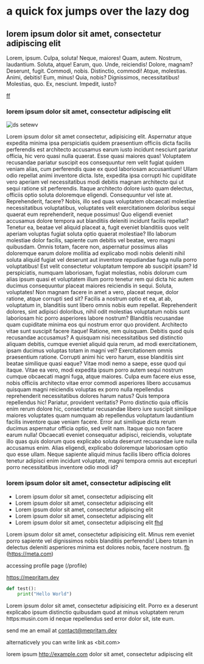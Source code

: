 # a quick fox jumps over the lazy dog
## lorem ipsum dolor sit amet, consectetur adipiscing elit 


Lorem, ipsum.
Culpa, soluta!
Neque, maiores!
Quam, autem.
Nostrum, laudantium.
Soluta, atque!
Earum, quo.
Unde, reiciendis!
Dolore, magnam?
Deserunt, fugit.
Commodi, nobis.
Distinctio, commodi!
Atque, molestias.
Animi, debitis!
Eum, minus!
Quia, nobis?
Dignissimos, necessitatibus!
Molestias, quo.
Ex, nesciunt.
Impedit, iusto?

[ff]() [](ds) []()
### lorem ipsum dolor sit amet, consectetur adipiscing elit

![ds setewv](../../../../images/fdf.webp)

Lorem ipsum dolor sit amet consectetur, adipisicing elit. Aspernatur atque expedita minima ipsa perspiciatis quidem praesentium officiis dicta facilis perferendis est architecto accusamus earum iusto incidunt nesciunt pariatur officia, hic vero quasi nulla quaerat. Esse quasi maiores quas! Voluptatem recusandae pariatur suscipit eos consequuntur rem velit fugiat quidem veniam alias, cum perferendis quae ex quod laboriosam accusantium! Ullam odio repellat animi inventore dicta. Iste, expedita ipsa corrupti hic cupiditate vero aperiam vel necessitatibus modi debitis magnam architecto qui ut sequi ratione sit perferendis. Itaque architecto dolore iusto quam delectus, officiis optio soluta doloremque eligendi. Consequuntur vel iste at. Reprehenderit, facere?
Nobis, illo sed quas voluptatem obcaecati molestiae necessitatibus voluptatibus, voluptates velit exercitationem doloribus sequi quaerat eum reprehenderit, neque possimus! Quo eligendi eveniet accusamus dolore tempora aut blanditiis deleniti incidunt facilis repellat? Tenetur ea, beatae vel aliquid placeat a, fugit eveniet blanditiis quos velit aperiam voluptas fugiat soluta optio quaerat molestiae? Illo laborum molestiae dolor facilis, sapiente cum debitis vel beatae, vero magni quibusdam. Omnis totam, facere non, aspernatur possimus alias doloremque earum dolore mollitia ad explicabo modi nobis deleniti nihil soluta aliquid fugiat vel deserunt aut inventore repudiandae fuga nulla porro voluptatibus! Est velit consectetur voluptatum tempore ab suscipit ipsam?
Id perspiciatis, numquam laboriosam, fugiat molestias, nobis dolorum cum alias ipsum quasi et voluptatem illum porro tenetur rem qui dicta hic autem ducimus consequuntur placeat maiores reiciendis in sequi. Soluta, voluptates! Non magnam facere in amet a vero, placeat neque, dolor ratione, atque corrupti sed sit? Facilis a nostrum optio et ea, at ab, voluptatum in, blanditiis sunt libero omnis nobis eum repellat. Reprehenderit dolores, sint adipisci doloribus, nihil odit molestias voluptatum nobis sunt laboriosam hic porro asperiores labore nostrum? Blanditiis recusandae quam cupiditate minima eos qui nostrum error quo provident. Architecto vitae sunt suscipit facere itaque! Ratione, rem quisquam.
Debitis quod quis recusandae accusamus? A quisquam nisi necessitatibus sed distinctio aliquam debitis, cumque eveniet aliquid quia rerum, ad modi exercitationem, ipsam ducimus voluptas totam in magni vel? Exercitationem omnis praesentium ratione. Corrupti animi hic vero harum, esse blanditiis sint beatae similique quasi eaque? Vitae modi nemo a saepe, esse quod qui itaque. Vitae ea vero, modi expedita ipsum porro autem sequi nostrum cumque obcaecati magni fuga, atque maiores. Culpa eum facere eius esse, nobis officiis architecto vitae error commodi asperiores libero accusamus quisquam magni reiciendis voluptas ex porro nulla repellendus reprehenderit necessitatibus dolores harum natus? Quis tempora repellendus hic!
Pariatur, provident veritatis? Porro distinctio quia officiis enim rerum dolore hic, consectetur recusandae libero iure suscipit similique maiores voluptates quam numquam ab repellendus voluptatum laudantium facilis inventore quae veniam facere. Error aut similique dicta rerum ducimus aspernatur officia optio, sed velit nam. Itaque quo non facere earum nulla! Obcaecati eveniet consequatur adipisci, reiciendis, voluptate illo quas quis dolorum quos explicabo soluta deserunt recusandae iure nulla accusamus enim. Alias eligendi, explicabo doloremque laboriosam optio quo esse ullam. Neque sapiente aliquid minus facilis libero officia dolores tenetur adipisci enim incidunt voluptate, magni tempora omnis aut excepturi porro necessitatibus inventore odio modi id?

### lorem ipsum dolor sit amet, consectetur adipiscing elit

- Lorem ipsum dolor sit amet, consectetur adipiscing elit
- Lorem ipsum dolor sit amet, consectetur adipiscing elit
- Lorem ipsum dolor sit amet, consectetur adipiscing elit
- Lorem ipsum dolor sit amet, consectetur adipiscing elit
- Lorem ipsum dolor sit amet, consectetur adipiscing elit [fhd](https://www.google.com)

Lorem ipsum dolor sit amet, consectetur adipisicing elit. Minus rem eveniet porro sapiente vel dignissimos nobis blanditiis perferendis! Libero totam in delectus deleniti asperiores minima est dolores nobis, facere nostrum. [fb](https://www.google.com) (https://meta.com)

accessing profile page (/profile)

<https://mepritam.dev>

```python
def test():
    print("Hello World")
```

Lorem ipsum dolor sit amet, consectetur adipisicing elit. Porro ex a deserunt explicabo ipsum distinctio quibusdam quod at minus voluptatem rerum https:musin.com id neque repellendus sed error dolor sit, iste eum.

send me an email at <contact@mepritam.dev>

alternaticvely you can write link as <bit.com>

lorem ipsum http://example.com dolor sit amet, consectetur adipiscing elit
